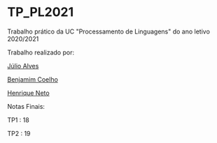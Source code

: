 # TP_PL2021
 Trabalho prático da UC "Processamento de Linguagens" do ano letivo 2020/2021

Trabalho realizado por:

[Júlio Alves](https://github.com/juliomiguelalves) 

[Benjamim Coelho](https://github.com/benjamimcoelho)

[Henrique Neto](https://github.com/K1yps/) 

Notas Finais:

 TP1 : 18

 TP2 : 19
